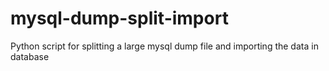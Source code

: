 # mysql-dump-split-import
Python script for splitting a large mysql dump file and importing the data in database
